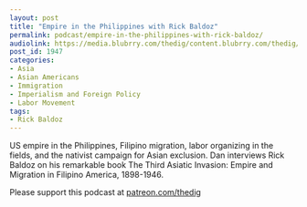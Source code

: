 ```yaml
---
layout: post
title: "Empire in the Philippines with Rick Baldoz"
permalink: podcast/empire-in-the-philippines-with-rick-baldoz/
audiolink: https://media.blubrry.com/thedig/content.blubrry.com/thedig/The_Dig-EP_303-Baldoz.mp3
post_id: 1947
categories: 
- Asia
- Asian Americans
- Immigration
- Imperialism and Foreign Policy
- Labor Movement
tags: 
- Rick Baldoz
---
```


US empire in the Philippines, Filipino migration, labor organizing in the fields, and the nativist campaign for Asian exclusion. Dan interviews Rick Baldoz on his remarkable book The Third Asiatic Invasion: Empire and Migration in Filipino America, 1898-1946.

Please support this podcast at [patreon.com/thedig](http://www.patreon.com/TheDig) 